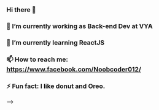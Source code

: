 ### Hi there 👋
### 🔭 I’m currently working as Back-end Dev at VYA
### 🌱 I’m currently learning ReactJS
### 📫 How to reach me: https://www.facebook.com/Noobcoder012/
### ⚡ Fun fact: I like donut and Oreo.
-->
<!--
**Supporter09/Supporter09** is a ✨ _special_ ✨ repository because its `README.md` (this file) appears on your GitHub profile.

Here are some ideas to get you started:

- 🔭 I’m currently working on ...
- 🌱 I’m currently learning ...
- 👯 I’m looking to collaborate on ...
- 🤔 I’m looking for help with ...
- 💬 Ask me about ...
- 📫 How to reach me: ...
- 😄 Pronouns: ...
- ⚡ Fun fact: ...
-->
